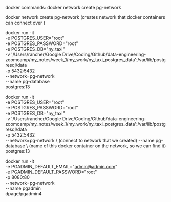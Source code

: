 docker commands:
  docker network create pg-network 

  docker network create pg-network (creates network that docker containers can connect over )




  docker run -it \
  -e POSTGRES_USER="root" \
  -e POSTGRES_PASSWORD="root" \
  -e POSTGRES_DB="ny_taxi" \
  -v '/Users/rancher/Google Drive/Coding/Github/data-engineering-zoomcamp/my_notes/week_1/my_work/ny_taxi_postgres_data':/var/lib/postgresql/data \
  -p 5432:5432 \
  --network=pg-network \
  --name pg-database \
postgres:13 


  docker run -it \
  -e POSTGRES_USER="root" \
  -e POSTGRES_PASSWORD="root" \
  -e POSTGRES_DB="ny_taxi" \
  -v '/Users/rancher/Google Drive/Coding/Github/data-engineering-zoomcamp/my_notes/week_1/my_work/ny_taxi_postgres_data':/var/lib/postgresql/data \
  -p 5432:5432 \
  --network=pg-network \ (connect to network that we created)
  --name pg-database \ (name of this docker container on the network, so we can find it)
postgres:13 


docker run -it \
 -e PGADMIN_DEFAULT_EMAIL="admin@admin.com" \
 -e PGADMIN_DEFAULT_PASSWORD="root" \
 -p 8080:80 \
 --network=pg-network \
 --name pgadmin \
 dpage/pgadmin4